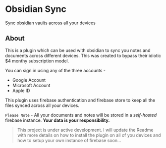 # Obsidian Sync
Sync obsidian vaults across all your devices

## About
This is a plugin which can be used with obsidian to sync you notes and documents across different devices.
This was created to bypass their idiotic $4 monthy subscription model.

You can sign in using any of the three accounts - 
* Google Account
* Microsoft Account
* Apple ID

This plugin uses firebase authentication and firebase store to keep all the files synced across all your devices.

`Please Note` - All your documents and notes will be stored in a _self-hosted_ firebase instance. **Your data is your responsibility.**


> This project is under active development. I will update the Readme with more details on how to install the plugin on all of you devices and how to setup your own instance of firebase soon...